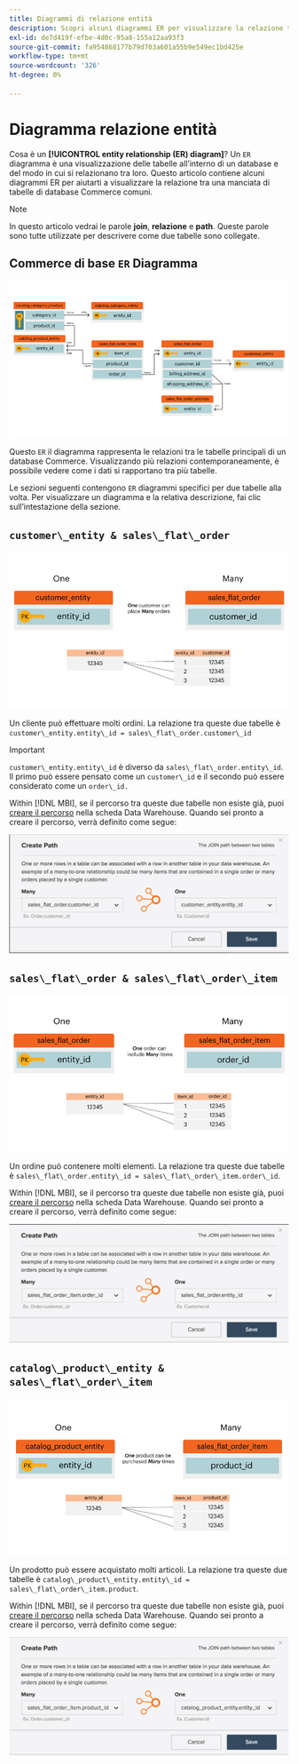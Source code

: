 ```yaml
---
title: Diagrammi di relazione entità
description: Scopri alcuni diagrammi ER per visualizzare la relazione tra una manciata di tabelle di database Commerce comuni.
exl-id: de7d419f-efbe-4d0c-95a8-155a12aa93f3
source-git-commit: fa954868177b79d703a601a55b9e549ec1bd425e
workflow-type: tm+mt
source-wordcount: '326'
ht-degree: 0%

---
```


# Diagramma relazione entità

Cosa è un **[!UICONTROL entity relationship (ER) diagram]**? Un `ER` diagramma è una visualizzazione delle tabelle all’interno di un database e del modo in cui si relazionano tra loro. Questo articolo contiene alcuni diagrammi ER per aiutarti a visualizzare la relazione tra una manciata di tabelle di database Commerce comuni.

>[!NOTE]
>
>In questo articolo vedrai le parole **join**, **relazione** e **path**. Queste parole sono tutte utilizzate per descrivere come due tabelle sono collegate.

## Commerce di base `ER` Diagramma

![4_DB_Chart](../../assets/4_DB_Chart.png)

Questo `ER` il diagramma rappresenta le relazioni tra le tabelle principali di un database Commerce. Visualizzando più relazioni contemporaneamente, è possibile vedere come i dati si rapportano tra più tabelle.

Le sezioni seguenti contengono `ER` diagrammi specifici per due tabelle alla volta. Per visualizzare un diagramma e la relativa descrizione, fai clic sull’intestazione della sezione.

## `customer\_entity & sales\_flat\_order`

![Un cliente molti ordini](../../assets/2_OneCustomerManyOrders.png)

Un cliente può effettuare molti ordini. La relazione tra queste due tabelle è `customer\_entity.entity\_id = sales\_flat\_order.customer\_id`

>[!IMPORTANT]
>
>`customer\_entity.entity\_id` è diverso da `sales\_flat\_order.entity\_id`. Il primo può essere pensato come un `customer\_id` e il secondo può essere considerato come un `order\_id.`

Within [!DNL MBI], se il percorso tra queste due tabelle non esiste già, puoi [creare il percorso](../data-warehouse-mgr/create-paths-calc-columns.md) nella scheda Data Warehouse. Quando sei pronto a creare il percorso, verrà definito come segue:

![](../../assets/SFO___CE_path.png)

## `sales\_flat\_order & sales\_flat\_order\_item`

![1_OneOrderManyItems](../../assets/1_OneOrderManyItems.png)

Un ordine può contenere molti elementi. La relazione tra queste due tabelle è `sales\_flat\_order.entity\_id = sales\_flat\_order\_item.order\_id`.

Within [!DNL MBI], se il percorso tra queste due tabelle non esiste già, puoi [creare il percorso](../data-warehouse-mgr/create-paths-calc-columns.md) nella scheda Data Warehouse. Quando sei pronto a creare il percorso, verrà definito come segue:

![](../../assets/SFOI___SFO_path.png)

## `catalog\_product\_entity & sales\_flat\_order\_item`

![3_OneProductManyTimes](../../assets/3_OneProductManyTimes.png)

Un prodotto può essere acquistato molti articoli. La relazione tra queste due tabelle è `catalog\_product\_entity.entity\_id = sales\_flat\_order\_item.product`.

Within [!DNL MBI], se il percorso tra queste due tabelle non esiste già, puoi [creare il percorso](../data-warehouse-mgr/create-paths-calc-columns.md) nella scheda Data Warehouse. Quando sei pronto a creare il percorso, verrà definito come segue:

![](../../assets/SFOI___CPE_path.png)
